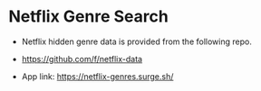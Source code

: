 
# Netflix Genre Search

- Netflix  hidden genre data is provided from the following repo.
- https://github.com/f/netflix-data

- App link:
https://netflix-genres.surge.sh/


